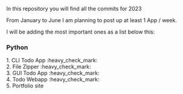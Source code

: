 In this repository you will find all the commits for 2023

From January to June I am planning to post up at least 1 App / week.

I will be adding the most important ones as a list below this:

<h3>Python</h3>
1. CLI Todo App :heavy_check_mark:<br>
2. File Zipper :heavy_check_mark:<br>
3. GUI Todo App :heavy_check_mark:<br>
4. Todo Webapp :heavy_check_mark:<br>
5. Portfolio site<br>

